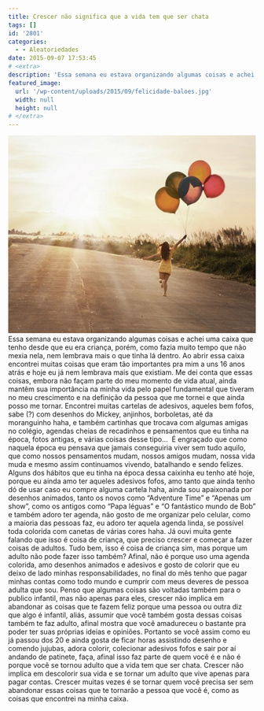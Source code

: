 ```yaml
---
title: Crescer não significa que a vida tem que ser chata
tags: []
id: '2801'
categories:
  - - Aleatoriedades
date: 2015-09-07 17:53:45
# <extra>
description: 'Essa semana eu estava organizando algumas coisas e achei uma caixa que tenho desde que eu era criança, porém, como fazia muito tempo que não mexia nela, nem lembrava mais o que tinha lá dentro. Ao abrir essa caixa encontrei muitas coisas que eram tão importantes pra mim a uns 16 anos atrás e hoje eu já nem lembrava mais que existiam. Me dei conta que essas coisas, embora não façam parte do meu momento de vida atual, ainda mantêm sua importância na minha vida pelo papel fundamental que tiveram no meu crescimento e na definição da pessoa que me tornei e que ainda posso me tornar. Encontrei muitas cartelas de adesivos, aqueles bem fofos, sabe (?) com desenhos do Mickey, anjinhos, borboletas, até da moranguinho haha, e também cartinhas que trocava com algumas amigas no colégio, agendas cheias de &hellip;'
featured_image: 
  url: '/wp-content/uploads/2015/09/felicidade-baloes.jpg'
  width: null
  height: null
# </extra>
---
```


[![felicidade - balões - having fun - girl](/wp-content/uploads/2015/09/felicidade-baloes.jpg)](/wp-content/uploads/2015/09/felicidade-baloes.jpg) Essa semana eu estava organizando algumas coisas e achei uma caixa que tenho desde que eu era criança, porém, como fazia muito tempo que não mexia nela, nem lembrava mais o que tinha lá dentro. Ao abrir essa caixa encontrei muitas coisas que eram tão importantes pra mim a uns 16 anos atrás e hoje eu já nem lembrava mais que existiam. Me dei conta que essas coisas, embora não façam parte do meu momento de vida atual, ainda mantêm sua importância na minha vida pelo papel fundamental que tiveram no meu crescimento e na definição da pessoa que me tornei e que ainda posso me tornar. Encontrei muitas cartelas de adesivos, aqueles bem fofos, sabe (?) com desenhos do Mickey, anjinhos, borboletas, até da moranguinho haha, e também cartinhas que trocava com algumas amigas no colégio, agendas cheias de recadinhos e pensamentos que eu tinha na época, fotos antigas, e várias coisas desse tipo...  É engraçado que como naquela época eu pensava que jamais conseguiria viver sem tudo aquilo, que como nossos pensamentos mudam, nossos amigos mudam, nossa vida muda e mesmo assim continuamos vivendo, batalhando e sendo felizes. Alguns dos hábitos que eu tinha na época dessa caixinha eu tenho até hoje, porque eu ainda amo ter aqueles adesivos fofos, amo tanto que ainda tenho dó de usar caso eu compre alguma cartela haha, ainda sou apaixonada por desenhos animados, tanto os novos como “Adventure Time” e “Apenas um show”, como os antigos como “Papa léguas” e “O fantástico mundo de Bob” e também adoro ter agenda, não gosto de me organizar pelo celular, como a maioria das pessoas faz, eu adoro ter aquela agenda linda, se possível toda colorida com canetas de várias cores haha. Já ouvi muita gente falando que isso é coisa de criança, que preciso crescer e começar a fazer coisas de adultos. Tudo bem, isso é coisa de criança sim, mas porque um adulto não pode fazer isso também? Afinal, não é porque uso uma agenda colorida, amo desenhos animados e adesivos e gosto de colorir que eu deixo de lado minhas responsabilidades, no final do mês tenho que pagar minhas contas como todo mundo e cumprir com meus deveres de pessoa adulta que sou. Penso que algumas coisas são voltadas também para o publico infantil, mas não apenas para eles, crescer não implica em abandonar as coisas que te fazem feliz porque uma pessoa ou outra diz que algo é infantil, aliás, assumir que você também gosta dessas coisas também te faz adulto, afinal mostra que você amadureceu o bastante pra poder ter suas próprias ideias e opiniões. Portanto se você assim como eu já passou dos 20 e ainda gosta de ficar horas assistindo desenho e comendo jujubas, adora colorir, colecionar adesivos fofos e sair por aí andando de patinete, faça, afinal isso faz parte de quem você é e não é porque você se tornou adulto que a vida tem que ser chata. Crescer não implica em descolorir sua vida e se tornar um adulto que vive apenas para pagar contas. Crescer muitas vezes é se tornar quem você precisa ser sem abandonar essas coisas que te tornarão a pessoa que você é, como as coisas que encontrei na minha caixa.
